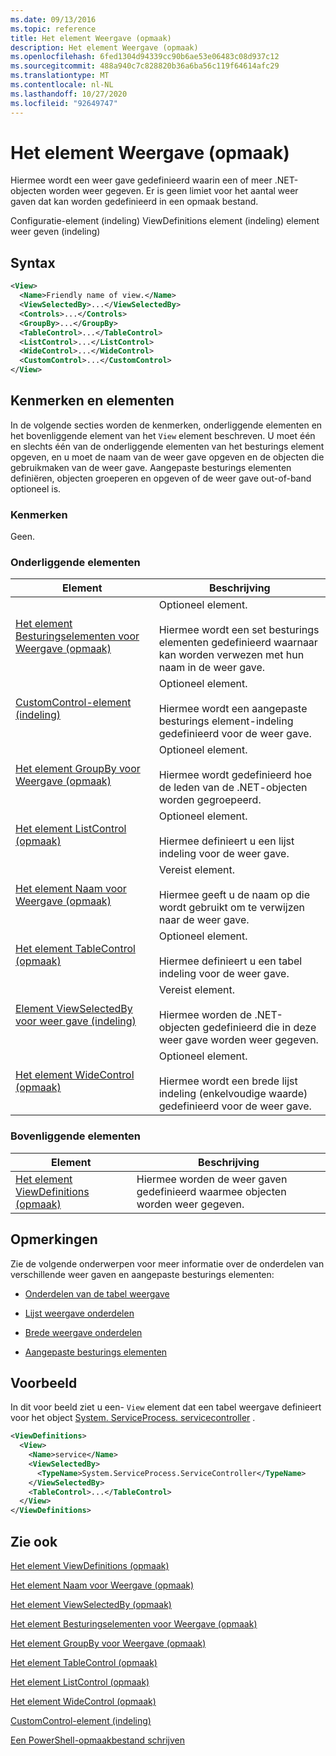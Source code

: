 ```yaml
---
ms.date: 09/13/2016
ms.topic: reference
title: Het element Weergave (opmaak)
description: Het element Weergave (opmaak)
ms.openlocfilehash: 6fed1304d94339cc90b6ae53e06483c08d937c12
ms.sourcegitcommit: 488a940c7c828820b36a6ba56c119f64614afc29
ms.translationtype: MT
ms.contentlocale: nl-NL
ms.lasthandoff: 10/27/2020
ms.locfileid: "92649747"
---
```

# <a name="view-element-format"></a>Het element Weergave (opmaak)

Hiermee wordt een weer gave gedefinieerd waarin een of meer .NET-objecten worden weer gegeven. Er is geen limiet voor het aantal weer gaven dat kan worden gedefinieerd in een opmaak bestand.

Configuratie-element (indeling) ViewDefinitions element (indeling) element weer geven (indeling)

## <a name="syntax"></a>Syntax

```xml
<View>
  <Name>Friendly name of view.</Name>
  <ViewSelectedBy>...</ViewSelectedBy>
  <Controls>...</Controls>
  <GroupBy>...</GroupBy>
  <TableControl>...</TableControl>
  <ListControl>...</ListControl>
  <WideControl>...</WideControl>
  <CustomControl>...</CustomControl>
</View>
```

## <a name="attributes-and-elements"></a>Kenmerken en elementen

In de volgende secties worden de kenmerken, onderliggende elementen en het bovenliggende element van het `View` element beschreven. U moet één en slechts één van de onderliggende elementen van het besturings element opgeven, en u moet de naam van de weer gave opgeven en de objecten die gebruikmaken van de weer gave. Aangepaste besturings elementen definiëren, objecten groeperen en opgeven of de weer gave out-of-band optioneel is.

### <a name="attributes"></a>Kenmerken

Geen.

### <a name="child-elements"></a>Onderliggende elementen

|Element|Beschrijving|
|-------------|-----------------|
|[Het element Besturingselementen voor Weergave (opmaak)](./controls-element-for-view-format.md)|Optioneel element.<br /><br /> Hiermee wordt een set besturings elementen gedefinieerd waarnaar kan worden verwezen met hun naam in de weer gave.|
|[CustomControl-element (indeling)](./customcontrol-element-for-groupby-format.md)|Optioneel element.<br /><br /> Hiermee wordt een aangepaste besturings element-indeling gedefinieerd voor de weer gave.|
|[Het element GroupBy voor Weergave (opmaak)](./groupby-element-for-view-format.md)|Optioneel element.<br /><br /> Hiermee wordt gedefinieerd hoe de leden van de .NET-objecten worden gegroepeerd.|
|[Het element ListControl (opmaak)](./listcontrol-element-format.md)|Optioneel element.<br /><br /> Hiermee definieert u een lijst indeling voor de weer gave.|
|[Het element Naam voor Weergave (opmaak)](./name-element-for-view-format.md)|Vereist element.<br /><br /> Hiermee geeft u de naam op die wordt gebruikt om te verwijzen naar de weer gave.|
|[Het element TableControl (opmaak)](./tablecontrol-element-format.md)|Optioneel element.<br /><br /> Hiermee definieert u een tabel indeling voor de weer gave.|
|[Element ViewSelectedBy voor weer gave (indeling)](./viewselectedby-element-format.md)|Vereist element.<br /><br /> Hiermee worden de .NET-objecten gedefinieerd die in deze weer gave worden weer gegeven.|
|[Het element WideControl (opmaak)](./widecontrol-element-format.md)|Optioneel element.<br /><br /> Hiermee wordt een brede lijst indeling (enkelvoudige waarde) gedefinieerd voor de weer gave.|

### <a name="parent-elements"></a>Bovenliggende elementen

|Element|Beschrijving|
|-------------|-----------------|
|[Het element ViewDefinitions (opmaak)](./viewdefinitions-element-format.md)|Hiermee worden de weer gaven gedefinieerd waarmee objecten worden weer gegeven.|

## <a name="remarks"></a>Opmerkingen

Zie de volgende onderwerpen voor meer informatie over de onderdelen van verschillende weer gaven en aangepaste besturings elementen:

- [Onderdelen van de tabel weergave](./creating-a-table-view.md)

- [Lijst weergave onderdelen](./creating-a-list-view.md)

- [Brede weergave onderdelen](./creating-a-wide-view.md)

- [Aangepaste besturings elementen](./creating-custom-controls.md)

## <a name="example"></a>Voorbeeld

In dit voor beeld ziet u een- `View` element dat een tabel weergave definieert voor het object [System. ServiceProcess. servicecontroller](/dotnet/api/System.ServiceProcess.ServiceController) .

```xml
<ViewDefinitions>
  <View>
    <Name>service</Name>
    <ViewSelectedBy>
      <TypeName>System.ServiceProcess.ServiceController</TypeName>
    </ViewSelectedBy>
    <TableControl>...</TableControl>
  </View>
</ViewDefinitions>

```

## <a name="see-also"></a>Zie ook

[Het element ViewDefinitions (opmaak)](./viewdefinitions-element-format.md)

[Het element Naam voor Weergave (opmaak)](./name-element-for-view-format.md)

[Het element ViewSelectedBy (opmaak)](./viewselectedby-element-format.md)

[Het element Besturingselementen voor Weergave (opmaak)](./controls-element-for-view-format.md)

[Het element GroupBy voor Weergave (opmaak)](./groupby-element-for-view-format.md)

[Het element TableControl (opmaak)](./tablecontrol-element-format.md)

[Het element ListControl (opmaak)](./listcontrol-element-format.md)

[Het element WideControl (opmaak)](./widecontrol-element-format.md)

[CustomControl-element (indeling)](./customcontrol-element-for-groupby-format.md)

[Een PowerShell-opmaakbestand schrijven](./writing-a-powershell-formatting-file.md)
